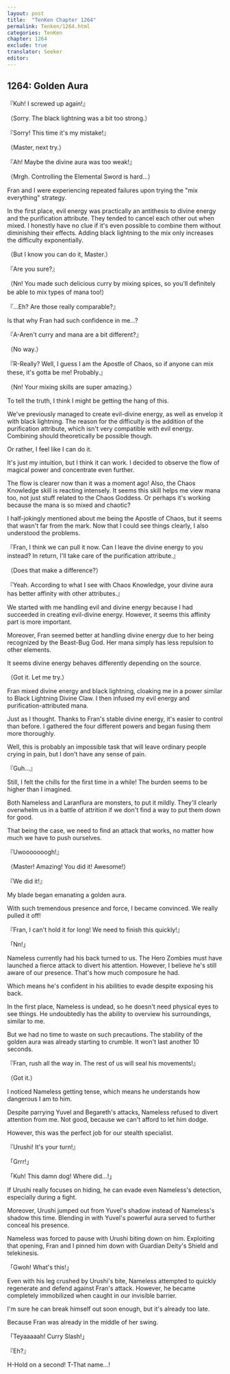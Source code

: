 ```yaml
---
layout: post
title:  "TenKen Chapter 1264"
permalink: Tenken/1264.html
categories: TenKen
chapter: 1264
exclude: true
translator: Seeker
editor: 
---
```

<h2>1264: Golden Aura</h2>

『Kuh! I screwed up again!』

（Sorry. The black lightning was a bit too strong.）

『Sorry! This time it's my mistake!』

（Master, next try.）

『Ah! Maybe the divine aura was too weak!』

（Mrgh. Controlling the Elemental Sword is hard...）

Fran and I were experiencing repeated failures upon trying the "mix everything" strategy.

In the first place, evil energy was practically an antithesis to divine energy and the purification attribute. They tended to cancel each other out when mixed. I honestly have no clue if it's even possible to combine them without diminishing their effects. Adding black lightning to the mix only increases the difficulty exponentially.

（But I know you can do it, Master.）

『Are you sure?』

（Nn! You made such delicious curry by mixing spices, so you'll definitely be able to mix types of mana too!）

『...Eh? Are those really comparable?』

Is that why Fran had such confidence in me...?

『A-Aren't curry and mana are a bit different?』

（No way.）

『R-Really? Well, I guess I am the Apostle of Chaos, so if anyone can mix these, it's gotta be me! Probably.』

（Nn! Your mixing skills are super amazing.）

To tell the truth, I think I might be getting the hang of this.

We've previously managed to create evil-divine energy, as well as envelop it with black lightning. The reason for the difficulty is the addition of the purification attribute, which isn't very compatible with evil energy. Combining should theoretically be possible though.

Or rather, I feel like I can do it.

It's just my intuition, but I think it can work. I decided to observe the flow of magical power and concentrate even further.

The flow is clearer now than it was a moment ago! Also, the Chaos Knowledge skill is reacting intensely. It seems this skill helps me view mana too, not just stuff related to the Chaos Goddess. Or perhaps it's working because the mana is so mixed and chaotic?

I half-jokingly mentioned about me being the Apostle of Chaos, but it seems that wasn't far from the mark. Now that I could see things clearly, I also understood the problems.

『Fran, I think we can pull it now. Can I leave the divine energy to you instead? In return, I'll take care of the purification attribute.』

（Does that make a difference?）

『Yeah. According to what I see with Chaos Knowledge, your divine aura has better affinity with other attributes.』

We started with me handling evil and divine energy because I had succeeded in creating evil-divine energy. However, it seems this affinity part is more important.

Moreover, Fran seemed better at handling divine energy due to her being recognized by the Beast-Bug God. Her mana simply has less repulsion to other elements.

It seems divine energy behaves differently depending on the source.

（Got it. Let me try.）

Fran mixed divine energy and black lightning, cloaking me in a power similar to Black Lightning Divine Claw. I then infused my evil energy and purification-attributed mana.

Just as I thought. Thanks to Fran's stable divine energy, it's easier to control than before. I gathered the four different powers and began fusing them more thoroughly.

Well, this is probably an impossible task that will leave ordinary people crying in pain, but I don't have any sense of pain.

『Guh...』

Still, I felt the chills for the first time in a while! The burden seems to be higher than I imagined.

Both Nameless and Laranflura are monsters, to put it mildly. They'll clearly overwhelm us in a battle of attrition if we don't find a way to put them down for good.

That being the case, we need to find an attack that works, no matter how much we have to push ourselves.

『Uwooooooogh!』

（Master! Amazing! You did it! Awesome!）

『We did it!』

My blade began emanating a golden aura.

With such tremendous presence and force, I became convinced. We really pulled it off!

『Fran, I can't hold it for long! We need to finish this quickly!』

「Nn!」

Nameless currently had his back turned to us. The Hero Zombies must have launched a fierce attack to divert his attention. However, I believe he's still aware of our presence. That's how much composure he had.

Which means he's confident in his abilities to evade despite exposing his back.

In the first place, Nameless is undead, so he doesn't need physical eyes to see things. He undoubtedly has the ability to overview his surroundings, similar to me.

But we had no time to waste on such precautions. The stability of the golden aura was already starting to crumble. It won't last another 10 seconds.

『Fran, rush all the way in. The rest of us will seal his movements!』

（Got it.）

I noticed Nameless getting tense, which means he understands how dangerous I am to him.

Despite parrying Yuvel and Begareth's attacks, Nameless refused to divert attention from me. Not good, because we can't afford to let him dodge.

However, this was the perfect job for our stealth specialist.

『Urushi! It's your turn!』

「Grrr!」

「Kuh! This damn dog! Where did...!」

If Urushi really focuses on hiding, he can evade even Nameless's detection, especially during a fight.

Moreover, Urushi jumped out from Yuvel's shadow instead of Nameless's shadow this time. Blending in with Yuvel's powerful aura served to further conceal his presence.

Nameless was forced to pause with Urushi biting down on him. Exploiting that opening, Fran and I pinned him down with Guardian Deity's Shield and telekinesis.

「Gwoh! What's this!」

Even with his leg crushed by Urushi's bite, Nameless attempted to quickly regenerate and defend against Fran's attack. However, he became completely immobilized when caught in our invisible barrier.

I'm sure he can break himself out soon enough, but it's already too late.

Because Fran was already in the middle of her swing.

「Teyaaaaah! Curry Slash!」

『Eh?』

H-Hold on a second! T-That name...!



